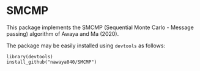 # SMCMP

This package implements the SMCMP (Sequential Monte Carlo - Message passing) algorithm of Awaya and Ma (2020).

The package may be easily installed using `devtools` as follows:

```
library(devtools)
install_github("nawaya040/SMCMP")
```
